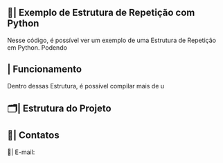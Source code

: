 ## 📑| Exemplo de Estrutura de Repetição com Python 

   Nesse código, é possível ver um exemplo de uma Estrutura de Repetição em Python. Podendo 

 ## | Funcionamento
  
  Dentro dessas Estrutura, é possível compilar mais de u
  
 ## 🗂️| Estrutura do Projeto



 ## 📱| Contatos

   📩| E-mail: 
 
